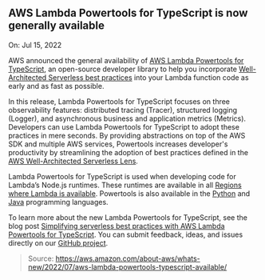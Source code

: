 ## AWS Lambda Powertools for TypeScript is now generally available

 On: Jul 15, 2022

AWS announced the general availability of [AWS Lambda Powertools for TypeScript](https://awslabs.github.io/aws-lambda-powertools-typescript/latest/), an open-source developer library to help you incorporate [Well-Architected Serverless best practices](https://aws.amazon.com/blogs/compute/building-well-architected-serverless-applications-introduction/) into your Lambda function code as early and as fast as possible.

In this release, Lambda Powertools for TypeScript focuses on three observability features: distributed tracing (Tracer), structured logging (Logger), and asynchronous business and application metrics (Metrics). Developers can use Lambda Powertools for TypeScript to adopt these practices in mere seconds. By providing abstractions on top of the AWS SDK and multiple AWS services, Powertools increases developer's productivity by streamlining the adoption of best practices defined in the [AWS Well-Architected Serverless Lens](https://aws.amazon.com/blogs/aws/new-serverless-lens-in-aws-well-architected-tool/).

Lambda Powertools for TypeScript is used when developing code for Lambda’s Node.js runtimes. These runtimes are available in all [Regions where Lambda is available](https://aws.amazon.com/about-aws/global-infrastructure/regional-product-services/). Powertools is also available in the [Python](https://awslabs.github.io/aws-lambda-powertools-python/latest/) and [Java](https://awslabs.github.io/aws-lambda-powertools-java/) programming languages.

To learn more about the new Lambda Powertools for TypeScript, see the blog post [Simplifying serverless best practices with AWS Lambda Powertools for TypeScript](https://aws.amazon.com/blogs/compute/simplifying-serverless-best-practices-with-aws-lambda-powertools-for-typescript/). You can submit feedback, ideas, and issues directly on our [GitHub project](https://github.com/awslabs/aws-lambda-powertools-typescript/).

> Source: https://aws.amazon.com/about-aws/whats-new/2022/07/aws-lambda-powertools-typescript-available/
